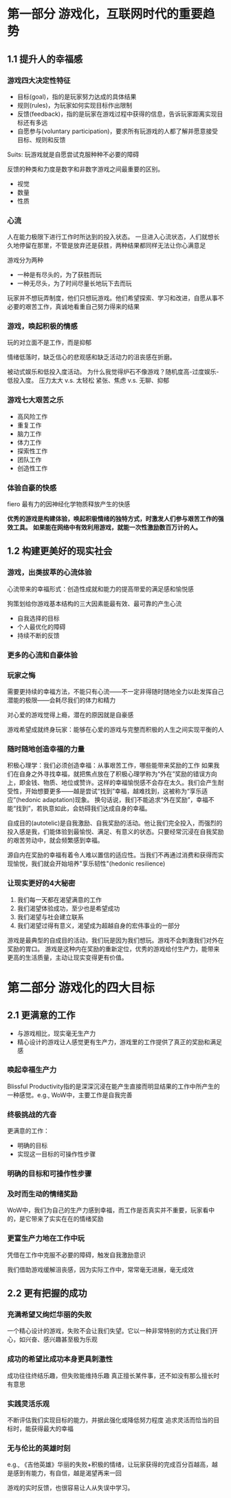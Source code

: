# 第一部分 游戏化，互联网时代的重要趋势

## 1.1 提升人的幸福感

### 游戏四大决定性特征

- 目标(goal)，指的是玩家努力达成的具体结果
- 规则(rules)，为玩家如何实现目标作出限制
- 反馈(feedback)，指的是玩家在游戏过程中获得的信息，告诉玩家距离实现目标还有多远
- 自愿参与(voluntary participation)，要求所有玩游戏的人都了解并愿意接受目标、规则和反馈

Suits: 玩游戏就是自愿尝试克服种种不必要的障碍

反馈的种类和力度是数字和非数字游戏之间最重要的区别。
- 视觉
- 数量
- 性质

### 心流

人在能力极限下进行工作时所达到的投入状态。
一旦进入心流状态，人们就想长久地停留在那里，不管是放弃还是获胜，两种结果都同样无法让你心满意足

游戏分为两种
- 一种是有尽头的，为了获胜而玩
- 一种无尽头，为了时间尽量长地玩下去而玩

玩家并不想玩弄制度，他们只想玩游戏。他们希望探索、学习和改进，自愿从事不必要的艰苦工作，真诚地看重自己努力得来的结果

### 游戏，唤起积极的情感

玩的对立面不是工作，而是抑郁

情绪低落时，缺乏信心的悲观感和缺乏活动力的沮丧感在折磨。

被动式娱乐和低投入度活动。
为什么我觉得炉石不像游戏？随机度高-过度娱乐-低投入度。
压力太大 v.s. 太轻松
紧张、焦虑 v.s. 无聊、抑郁

### 游戏七大艰苦之乐

- 高风险工作
- 重复工作
- 脑力工作
- 体力工作
- 探索性工作
- 团队工作
- 创造性工作

### 体验自豪的快感
fiero
最有力的因神经化学物质释放产生的快感

**优秀的游戏是构建体验，唤起积极情绪的独特方式，时激发人们参与艰苦工作的强效工具。**
**如果能在网络中有效利用游戏，就能一次性激励数百万计的人。**

## 1.2 构建更美好的现实社会

### 游戏，出类拔萃的心流体验

心流带来的幸福形式：创造性成就和能力的提高带爱的满足感和愉悦感

狗策划给你游戏基本结构的三大因素能最有效、最可靠的产生心流
- 自我选择的目标
- 个人最优化的障碍
- 持续不断的反馈

### 更多的心流和自豪体验

### 玩家之悔
需要更持续的幸福方法，不能只有心流——不一定非得随时随地全力以赴发挥自己潜能的极限——会耗尽我们的体力和精力

对心爱的游戏觉得上瘾，潜在的原因就是自豪感

游戏希望成就终身玩家：能够在心爱的游戏与完整而积极的人生之间实现平衡的人

### 随时随地创造幸福的力量
积极心理学：我们必须创造幸福：从事艰苦工作，哪些能带来奖励的工作
如果我们在自身之外寻找幸福，就把焦点放在了积极心理学称为“外在”奖励的错误方向上，即金钱、物质、地位或赞许。这样的幸福愉悦感不会存在太久。我们会产生耐受性，开始想要更多——越是尝试“找到”幸福，越难找到，这被称为“享乐适应”(hedonic adaptation)现象。
换句话说，我们不能追求“外在奖励”，幸福不能“找到”，若执意如此，会妨碍我们达成自身的幸福。

自成目的(autotelic)是自我激励、自我奖励的活动。他让我们完全投入，而强烈的投入感是我，们能体验到最愉悦、满足、有意义的状态。只要经常沉浸在自我奖励的艰苦劳动中，就会频繁感到幸福。

源自内在奖励的幸福有着令人难以置信的适应性。当我们不再通过消费和获得而实现愉悦，我们就会开始培养"享乐韧性"(hedonic resilience)

### 让现实更好的4大秘密

1. 我们每一天都在渴望满意的工作
2. 我们渴望体验成功，至少也是希望成功
3. 我们渴望与社会建立联系
4. 我们渴望过得有意义，渴望成为超越自身的宏伟事业的一部分

游戏是最典型的自成目的活动，我们玩是因为我们想玩。游戏不会刺激我们对外在奖励的胃口。
游戏是这种内在奖励的重新定位，优秀的游戏给付生产力，能带来更高的生活质量，主动让现实变得更有价值。

# 第二部分 游戏化的四大目标

## 2.1 更满意的工作
- 与游戏相比，现实毫无生产力
- 精心设计的游戏让人感觉更有生产力，游戏里的工作提供了真正的奖励和满足感

### 唤起幸福生产力
Blissful Productivity指的是深深沉浸在能产生直接而明显结果的工作中所产生的一种感觉。e.g., WoW中，主要工作是自我完善

### 终极挑战的亢奋
更满意的工作：
- 明确的目标
- 实现这一目标的可操作性步骤

### 明确的目标和可操作性步骤

### 及时而生动的情绪奖励
WoW中，我们为自己的生产力感到幸福，而工作是否真实并不重要，玩家看中的，是它带来了实实在在的情绪奖励

### 更富生产力地在工作中玩
凭借在工作中克服不必要的障碍，触发自我激励意识

我们借助游戏缓解沮丧感，因为实际工作中，常常毫无进展，毫无成效

## 2.2 更有把握的成功

### 充满希望又绚烂华丽的失败
一个精心设计的游戏，失败不会让我们失望。它以一种非常特别的方式让我们开心，如兴奋、感兴趣甚至极为乐观

### 成功的希望比成功本身更具刺激性
成功往往终结乐趣，但失败能维持乐趣
真正擅长某件事，还不如没有那么擅长时有意思

### 实践灵活乐观
不断评估我们实现目标的能力，并据此强化或降低努力程度
追求灵活而恰当的目标时，能获得最大的幸福

### 无与伦比的英雄时刻
e.g., 《吉他英雄》华丽的失败+积极的情绪，让玩家获得的完成百分百越高，越是感到有能力，有自信，越是渴望再来一回

游戏的实时反馈，也很容易让人从失误中学习。


